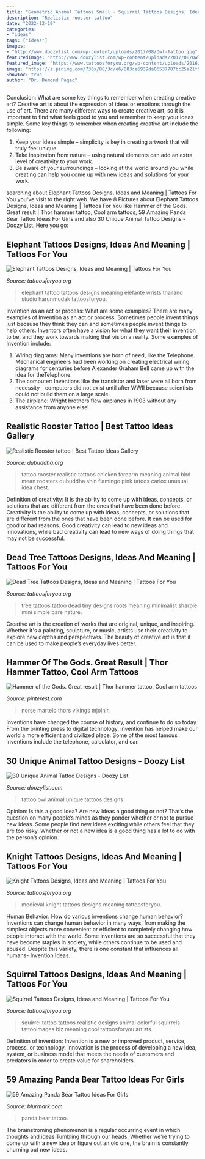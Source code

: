 ```yaml
---
title: "Geometric Animal Tattoos Small - Squirrel Tattoos Designs, Ideas And Meaning"
description: "Realistic rooster tattoo"
date: "2022-12-19"
categories:
- "ideas"
tags: ["ideas"]
images:
- "http://www.doozylist.com/wp-content/uploads/2017/08/Owl-Tattoo.jpg"
featuredImage: "http://www.doozylist.com/wp-content/uploads/2017/08/Owl-Tattoo.jpg"
featured_image: "https://www.tattoosforyou.org/wp-content/uploads/2016/02/Squirrel-Tattoo-Ideas.jpg"
image: "https://i.pinimg.com/736x/88/3c/e6/883ce6939da06537787bc25a21f52688.jpg"
ShowToc: true
author: "Dr. Demond Pagac"
---
```



Conclusion: What are some key things to remember when creating creative art?
Creative art is about the expression of ideas or emotions through the use of art. There are many different ways to create creative art, so it is important to find what feels good to you and remember to keep your ideas simple. Some key things to remember when creating creative art include the following:
1. Keep your ideas simple – simplicity is key in creating artwork that will truly feel unique.
2. Take inspiration from nature – using natural elements can add an extra level of creativity to your work.
3. Be aware of your surroundings – looking at the world around you while creating can help you come up with new ideas and solutions for your work.

	

		
searching about Elephant Tattoos Designs, Ideas and Meaning | Tattoos For You you've visit to the right web. We have 8 Pictures about Elephant Tattoos Designs, Ideas and Meaning | Tattoos For You like Hammer of the Gods. Great result | Thor hammer tattoo, Cool arm tattoos, 59 Amazing Panda Bear Tattoo Ideas For Girls and also 30 Unique Animal Tattoo Designs - Doozy List. Here you go:
		
    
## Elephant Tattoos Designs, Ideas And Meaning | Tattoos For You

<img loading=lazy src="http://www.tattoosforyou.org/wp-content/uploads/2013/09/Small-Elephant-Tattoo.jpg" onerror="this.onerror=null;this.src='https://tse4.mm.bing.net/th?id=OIP.mErqNUS0TQ7lQur2KKcQnAHaJ4&amp;pid=15.1';" alt="Elephant Tattoos Designs, Ideas and Meaning | Tattoos For You">

_Source: tattoosforyou.org_

>elephant tattoo tattoos designs meaning elefante wrists thailand studio harunmudak tattoosforyou. 

	

Invention as an act or process: What are some examples?
There are many examples of Invention as an act or process. Sometimes people invent things just because they think they can and sometimes people invent things to help others. Inventors often have a vision for what they want their invention to be, and they work towards making that vision a reality. Some examples of Invention include: 
1) Wiring diagrams: Many inventions are born of need, like the Telephone. Mechanical engineers had been working on creating electrical wiring diagrams for centuries before Alexander Graham Bell came up with the idea for theTelephone.
2) The computer: Inventions like the transistor and laser were all born from necessity - computers did not exist until after WWII because scientists could not build them on a large scale.
3) The airplane: Wright brothers flew airplanes in 1903 without any assistance from anyone else!

    
## Realistic Rooster Tattoo | Best Tattoo Ideas Gallery

<img loading=lazy src="http://www.dubuddha.org/wp-content/uploads/2015/05/Realistic-Rooster-tattoo-by-Carlox.jpg" onerror="this.onerror=null;this.src='https://tse1.mm.bing.net/th?id=OIP.nvc8EP9DhrMQf2ovxD1D_wHaHa&amp;pid=15.1';" alt="Realistic Rooster tattoo | Best Tattoo Ideas Gallery">

_Source: dubuddha.org_

>tattoo rooster realistic tattoos chicken forearm meaning animal bird mean roosters dubuddha shin flamingo pink tatoos carlox unusual idea chest. 

	

Definition of creativity: It is the ability to come up with ideas, concepts, or solutions that are different from the ones that have been done before.
Creativity is the ability to come up with ideas, concepts, or solutions that are different from the ones that have been done before. It can be used for good or bad reasons. Good creativity can lead to new ideas and innovations, while bad creativity can lead to new ways of doing things that may not be successful.

    
## Dead Tree Tattoos Designs, Ideas And Meaning | Tattoos For You

<img loading=lazy src="https://www.tattoosforyou.org/wp-content/uploads/2016/03/Small-Dead-Tree-Tattoo-225x300.jpg" onerror="this.onerror=null;this.src='https://tse2.mm.bing.net/th?id=OIP.CpsPza2rJ-k7grKV8kTMiAAAAA&amp;pid=15.1';" alt="Dead Tree Tattoos Designs, Ideas and Meaning | Tattoos For You">

_Source: tattoosforyou.org_

>tree tattoos tattoo dead tiny designs roots meaning minimalist sharpie mini simple bare nature. 

	

Creative art is the creation of works that are original, unique, and inspiring. Whether it's a painting, sculpture, or music, artists use their creativity to explore new depths and perspectives. The beauty of creative art is that it can be used to make people’s everyday lives better.

    
## Hammer Of The Gods. Great Result | Thor Hammer Tattoo, Cool Arm Tattoos

<img loading=lazy src="https://i.pinimg.com/736x/88/3c/e6/883ce6939da06537787bc25a21f52688.jpg" onerror="this.onerror=null;this.src='https://tse1.mm.bing.net/th?id=OIP.YE_mnXjyJcK4aaOXkZkidQHaJ3&amp;pid=15.1';" alt="Hammer of the Gods. Great result | Thor hammer tattoo, Cool arm tattoos">

_Source: pinterest.com_

>norse martelo thors vikings mjolnir. 

	

Inventions have changed the course of history, and continue to do so today. From the printing press to digital technology, invention has helped make our world a more efficient and civilized place. Some of the most famous inventions include the telephone, calculator, and car.

    
## 30 Unique Animal Tattoo Designs - Doozy List

<img loading=lazy src="http://www.doozylist.com/wp-content/uploads/2017/08/Owl-Tattoo.jpg" onerror="this.onerror=null;this.src='https://tse1.mm.bing.net/th?id=OIP.c7o-guP-mwFoTrp-eGo1MAAAAA&amp;pid=15.1';" alt="30 Unique Animal Tattoo Designs - Doozy List">

_Source: doozylist.com_

>tattoo owl animal unique tattoos designs. 

	

Opinion: Is this a good idea?
Are new ideas a good thing or not? That’s the question on many people’s minds as they ponder whether or not to pursue new ideas. Some people find new ideas exciting while others feel that they are too risky. Whether or not a new idea is a good thing has a lot to do with the person’s opinion.

    
## Knight Tattoos Designs, Ideas And Meaning | Tattoos For You

<img loading=lazy src="https://www.tattoosforyou.org/wp-content/uploads/2016/03/Medieval-Knight-Tattoos-1.jpg" onerror="this.onerror=null;this.src='https://tse4.mm.bing.net/th?id=OIP.DMxcRh73r1XHniseAGuE8QHaJ4&amp;pid=15.1';" alt="Knight Tattoos Designs, Ideas and Meaning | Tattoos For You">

_Source: tattoosforyou.org_

>medieval knight tattoos designs meaning tattoosforyou. 

	

Human Behavior: How do various inventions change human behavior?
Inventions can change human behavior in many ways, from making the simplest objects more convenient or efficient to completely changing how people interact with the world. Some inventions are so successful that they have become staples in society, while others continue to be used and abused. Despite this variety, there is one constant that influences all humans- Invention Ideas.

    
## Squirrel Tattoos Designs, Ideas And Meaning | Tattoos For You

<img loading=lazy src="https://www.tattoosforyou.org/wp-content/uploads/2016/02/Squirrel-Tattoo-Ideas.jpg" onerror="this.onerror=null;this.src='https://tse2.mm.bing.net/th?id=OIP.5dfwJYNi267Qw-ROj90DxQHaKE&amp;pid=15.1';" alt="Squirrel Tattoos Designs, Ideas and Meaning | Tattoos For You">

_Source: tattoosforyou.org_

>squirrel tattoo tattoos realistic designs animal colorful squirrels tattooimages biz meaning cool tattoosforyou artists. 

	

Definition of invention:
Invention is a new or improved product, service, process, or technology. Innovation is the process of developing a new idea, system, or business model that meets the needs of customers and predators in order to create value for shareholders.

    
## 59 Amazing Panda Bear Tattoo Ideas For Girls

<img loading=lazy src="https://www.blurmark.com/wp-content/uploads/2017/04/Panda-Bear-With-Rose.jpg" onerror="this.onerror=null;this.src='https://tse4.mm.bing.net/th?id=OIP.b7zmfCQYeUxhjvHZHpQm9gHaHa&amp;pid=15.1';" alt="59 Amazing Panda Bear Tattoo Ideas For Girls">

_Source: blurmark.com_

>panda bear tattoo. 

	

The brainstroming phenomenon is a regular occurring event in which thoughts and ideas Tumbling through our heads. Whether we're trying to come up with a new idea or figure out an old one, the brain is constantly churning out new ideas. 

